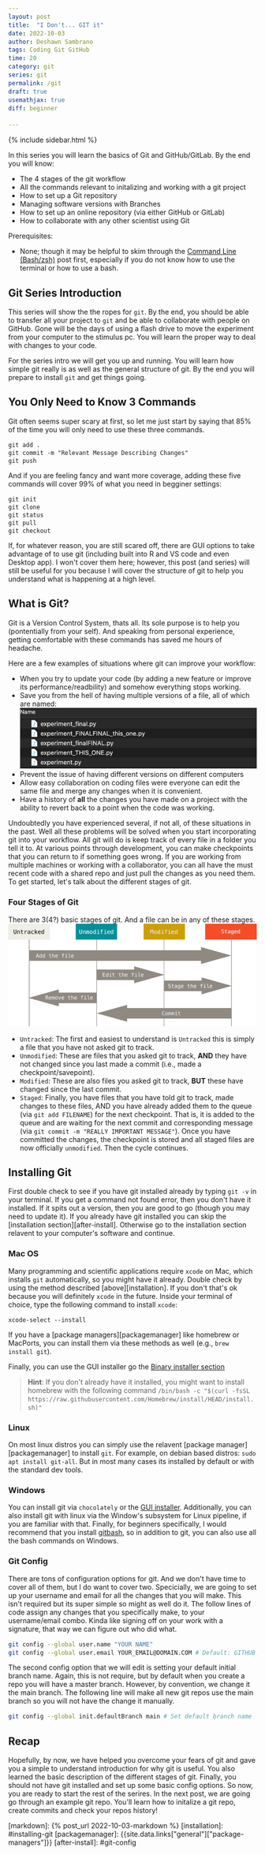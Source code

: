 ```yaml
---
layout: post
title:  "I Don't... GIT it"
date: 2022-10-03
author: Deshawn Sambrano
tags: Coding Git GitHub
time: 20
category: git
series: git
permalink: /git
draft: true
usemathjax: true
diff: beginner

---
```


{% include sidebar.html %}

<section class="takeaways series">

In this series you will learn the basics of Git and GitHub/GitLab. By the end you will know:
- The 4 stages of the git workflow
- All the commands relevant to initalizing and working with a git project
- How to set up a Git repository
- Managing software versions with Branches
- How to set up an online repository (via either GitHub or GitLab)
- How to collaborate with any other scientist using Git

Prerequisites:
- None; though it may be helpful to skim through the [Command Line (Bash/zsh)][cli] post first, especially if you do not know how to use the terminal or how to use a bash.

</section>

## Git Series Introduction

This series will show the the ropes for `git`.
By the end, you should be able to transfer all your project to `git` and be able to collaborate with people on GitHub.
Gone will be the days of using a flash drive to move the experiment from your computer to the stimulus pc.
You will learn the proper way to deal with changes to your code.

For the series intro we will get you up and running.
You will learn how simple git really is as well as the general structure of git.
By the end you will prepare to install `git` and get things going.

## You Only Need to Know 3 Commands

<!-- excerpt-start -->

Git often seems super scary at first, so let me just start by saying that 85% of the time you will only need to use these three commands.


```
git add .
git commit -m "Relevant Message Describing Changes"
git push
```
<!-- excerpt-end -->

And if you are feeling fancy and want more coverage, adding these five commands will cover 99% of what you need in begginer settings:

```
git init
git clone
git status
git pull
git checkout
```

If, for whatever reason, you are still scared off, there are GUI options to take advantage of to use git (including built into R and VS code and even Desktop app).
I won't cover them here; however, this post (and series) will still be useful for you because I will cover the structure of git to help you understand what is happening at a high level.

## What is Git?

Git is a Version Control System, thats all. Its sole purpose is to help you (pontentially from your self).
And speaking from personal experience, getting comfortable with these commands has saved me hours of headache.

Here are a few examples of situations where git can improve your workflow:
- When you try to update your code (by adding a new feature or improve its performance/readbility) and somehow everything stops working.
- Save you from the hell of having multiple versions of a file, all of which are named: ![Which File](/assets/imgs/which_one.png)
- Prevent the issue of having different versions on different computers
- Allow easy collaboration on coding files were everyone can edit the same file and merge any changes when it is convenient.
- Have a history of **all** the changes you have made on a project with the ability to revert back to a point when the code was working.

Undoubtedly you have experienced several, if not all, of these situations in the past.
Well all these problems will be solved when you start incorporating git into your workflow.
All git will do is keep track of every file in a folder you tell it to.
At various points through development, you can make checkpoints that you can return to if something goes wrong.
If you are working from multiple machines or working with a collaborator, you can all have the must recent code with a shared repo and just  pull the changes as you need them.
To get started, let's talk about the different stages of git.


<!-- ### Story Time

One time I had a very large project (totally several thousand lines of code all together across maybe 10 or so files).
The project was fully functional but is was not very fast (in fact it was quite slow) and it wasn't documented very well.
As a result, I decided to fix both problems.
I started working on improving both issues and after a couple days I noticed that the code broke.
But I had no idea how or why it stopped working.
Now if I wasn't using git, I would have been screwed. But luckily, all I had to do was revert back to the previously working commit and I had a fully working version.  -->


### Four Stages of Git

There are 3(4?) basic stages of git. And a file can be in any of these stages.
![Stages of Git](/assets/imgs/git_stages.png)

- `Untracked`: The first and easiest to understand is `Untracked` this is simply a file that you have not asked git to track. <!--This can be because is not in the directory/folder git is tracking ***OR*** a file you have specifically told git to ignore/not track any changes for it.-->
- `Unmodified`: These are files that you asked git to track, **AND** they have not changed since you last made a commit (i.e., made a checkpoint/savepoint).
- `Modified`: These are also files you asked git to track, **BUT** these have changed since the last commit.
- `Staged`: Finally, you have files that you have told git to track, made changes to these files, AND you have already added them to the queue (via `git add FILENAME`) for the next checkpoint. That is, it is added to the queue and are waiting for the next commit and corresponding message (via `git commit -m "REALLY IMPORTANT MESSAGE"`). Once you have committed the changes, the checkpoint is stored and all staged files are now officially `unmodified`. Then the cycle continues.


## Installing Git

<!-- excerpt-start -->
First double check to see if you have git installed already by typing `git -v` in your terminal.
If you get a command not found error, then you don't have it installed.
If it spits out a version, then you are good to go (though you may need to update it). If you already have git installed you can skip the [installation section][after-install]. Otherwise go to the installation section relavent to your computer's software and continue.

<!-- excerpt-end -->

### Mac OS

Many programming and scientific applications require `xcode` on Mac, which installs `git` automatically, so you might have it already.
Double check by using the method described [above][installation].
If you don't that's ok because you will definitely  `xcode` in the future.
Inside your terminal of choice, type the following command to install `xcode`:

```
xcode-select --install
```

If you have a [package managers][packagemanager] like homebrew or MacPorts, you can install them via these methods as well (e.g., `brew install git`).

Finally, you can use the GUI installer go the [Binary installer section](https://git-scm.com/download/mac)

>**Hint**: If you don't already have it installed, you might want to install homebrew with the following command `/bin/bash -c "$(curl -fsSL https://raw.githubusercontent.com/Homebrew/install/HEAD/install.sh)"`

### Linux
On most linux distros you can simply use the relavent [package manager][packagemanager] to install `git`.
For example, on debian based distros: `sudo apt install git-all`.
But in most many cases its installed by default or with the standard dev tools.

### Windows

You can install git via `chocolately` or the [GUI installer](https://git-scm.com/download/win).
Additionally, you can also install git with linux via the Window's subsystem for Linux pipeline, if you are familiar with that.
Finally, for beginners specifically, I would recommend that you install [gitbash](https://gitforwindows.org/), so in addition to git, you can also use all the bash commands on Windows.

### Git Config

There are tons of configuration options for git.
And we don't have time to cover all of them, but I do want to cover two.
Specicially, we are going to set up your username and email for all the changes that you will make.
This isn't required but its super simple so might as well do it.
The follow lines of code assign any changes that you specifically make, to your username/email combo.
Kinda like signing off on your work with a signature, that way we can figure out who did what.

```bash
git config --global user.name "YOUR NAME"
git config --global user.email YOUR_EMAIL@DOMAIN.COM # Default: GITHUB_USERNAME@users.noreply.github.com
```

The second config option that we will edit is setting your default initial branch name.
Again, this is not require, but by default when you create a repo you will have a master branch.
However, by convention, we change it the main branch.
The following line will make all new git repos use the main branch so you will not have the change it manually.

```bash
git config --global init.defaultBranch main # Set default branch name
```


## Recap

Hopefully, by now, we have helped you overcome your fears of git and gave you a simple to understand introduction for why git is useful.
You also learned the basic description of the different stages of git.
Finally, you should not have git installed and set up some basic config options.
So now, you are ready to start the rest of the serires.
In the next post, we are going go through an example git repo.
You'll learn how to initalize a git repo, create commits and check your repos history!


<!-- ## Homework
Something about setting up a repo and
-->



<!--REFERENCES-->

<!--INTERNAL-->
[cli]: {{site.data.links["series"]["bash-basics"]}}
[path]: {{site.data.links["bash"]["bash-path"]}}
[markdown]: {% post_url 2022-10-03-markdown %}
[installation]: #installing-git
[packagemanager]: {{site.data.links["general"]["package-managers"]}}
[after-install]: #git-config
